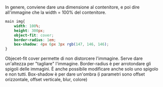 In genere, conviene dare una dimensione al contenitore, e poi dire all'immagine che la width = 100% del contenitore.
```css
main img{
    width: 100%;
    height: 300px;
    object-fit: cover;
    border-radius: 1em;
    box-shadow: 4px 6px 3px rgb(147, 146, 146);
}
```
Objecet-fit cover permette di non distorcere l'immagine.
Serve dare un'altezza per "tagliare" l'immagine.
Border-radius è per arrotondare gli spigoli delle immagini. È anche possibile modificare anche solo uno spigolo e non tutti.
Box-shadow è per dare un'ombra (i parametri sono offset orizzontale, offset verticale, blur, colore)
